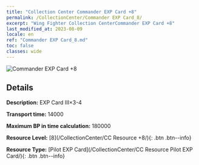 ```yaml
---
title: "Collection Center Commander EXP Card +8"
permalink: /CollectionCenter/Commander EXP Card_8/
excerpt: "Wing Fighter Collection CenterCommander EXP Card +8"
last_modified_at: 2023-08-09
locale: en
ref: "Commander EXP Card_8.md"
toc: false
classes: wide
---
```



![Commander EXP Card +8](/images/cc/CC_Pilot_EXP_Card_5.png)

## Details

  **Description:** EXP Card III×3-4

  **Transport time:** 14000

  **Maximum BP in time calculation:** 180000

  **Resource Level:** [8](/CollectionCenter/CC Resource +8/){: .btn .btn--info}

  **Resource Type:** [Pilot EXP Card](/CollectionCenter/CC Resource Pilot EXP Card/){: .btn .btn--info}

